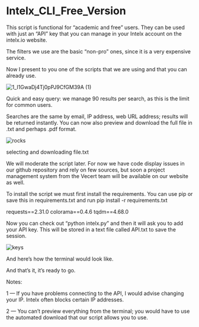 # Intelx_CLI_Free_Version

This script is functional for “academic and free” users. They can be used with just an “API” key that you can manage in your Intelx account on the intelx.io website.

The filters we use are the basic “non-pro” ones, since it is a very expensive service.

Now I present to you one of the scripts that we are using and that you can already use.

![1_I1GwaDj4Tj0pPJ9CfGM39A (1)](https://github.com/user-attachments/assets/4295f97a-709b-41d4-aa99-ebfa993c9c7e)

Quick and easy query: we manage 90 results per search, as this is the limit for common users.

Searches are the same by email, IP address, web URL address; results will be returned instantly. You can now also preview and download the full file in .txt and perhaps .pdf format.

![rocks](https://github.com/user-attachments/assets/cecfcd34-0bc7-4a62-9406-329ca1274f47)

selecting and downloading file.txt

We will moderate the script later. For now we have code display issues in our github repository and rely on few sources, but soon a project management system from the Vecert team will be available on our website as well.

To install the script we must first install the requirements. You can use pip or save this in requirements.txt and run pip install -r requirements.txt

requests==2.31.0
colorama==0.4.6
tqdm==4.68.0

Now you can check out “python intelx.py” and then it will ask you to add your API key. This will be stored in a text file called API.txt to save the session.

![keys](https://github.com/user-attachments/assets/8730b9bd-d126-42f5-b2ec-9d40746eed64)

And here’s how the terminal would look like.



And that’s it, it’s ready to go.


Notes:

1 — If you have problems connecting to the API, I would advise changing your IP. Intelx often blocks certain IP addresses.

2 — You can’t preview everything from the terminal; you would have to use the automated download that our script allows you to use.

